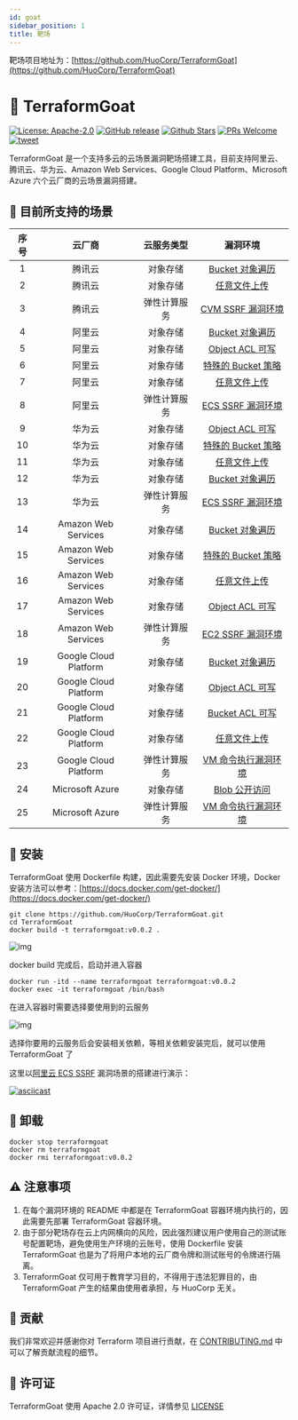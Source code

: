 ```yaml
---
id: goat
sidebar_position: 1
title: 靶场
---
```


靶场项目地址为：[https://github.com/HuoCorp/TerraformGoat](https://github.com/HuoCorp/TerraformGoat)
# :star2: TerraformGoat

[![License: Apache-2.0](https://img.shields.io/badge/license-Apache--2.0-blue)](https://github.com/HuoCorp/TerraformGoat/blob/main/LICENSE) [![GitHub release](https://img.shields.io/github/release/HuoCorp/TerraformGoat.svg)](https://github.com/HuoCorp/TerraformGoat/releases) [![Github Stars](https://img.shields.io/github/stars/HuoCorp/TerraformGoat)](https://github.com/HuoCorp/TerraformGoat/stargazers) [![PRs Welcome](https://img.shields.io/badge/PRs-welcome-brightgreen.svg)](https://github.com/HuoCorp/TerraformGoat/pulls) [![tweet](https://img.shields.io/twitter/url?url=https://github.com/HuoCorp/TerraformGoat)](https://twitter.com/intent/tweet/?text=TerraformGoat%20is%20HuoCorp%20research%20lab's%20%22Vulnerable%20by%20Design%22%20multi%20cloud%20deployment%20tool.%20Check%20it%20out%20https%3A%2F%2Fgithub.com%2FHuoCorp%2FTerraformGoat%0A%23TerraformGoat%20%23Terraform%20%23Cloud%20%23Security%20%23cloudsecurity)

TerraformGoat 是一个支持多云的云场景漏洞靶场搭建工具，目前支持阿里云、腾讯云、华为云、Amazon Web Services、Google
Cloud Platform、Microsoft Azure 六个云厂商的云场景漏洞搭建。

## :dart: 目前所支持的场景

| 序号 |         云厂商         |  云服务类型  |                           漏洞环境                           |
| :--: | :--------------------: | :----------: | :----------------------------------------------------------: |
|  1   |         腾讯云         |   对象存储   | [Bucket 对象遍历](https://github.com/HuoCorp/TerraformGoat/tree/main/tencentcloud/object_storage_service/bucket_object_traversal) |
|  2   |         腾讯云         |   对象存储   | [任意文件上传](https://github.com/HuoCorp/TerraformGoat/tree/main/tencentcloud/object_storage_service/unrestricted_file_upload) |
|  3  |         腾讯云         |   弹性计算服务   | [CVM SSRF 漏洞环境](https://github.com/HuoCorp/TerraformGoat/tree/main/tencentcloud/elastic_computing_service/cvm_ssrf) |
|  4  |         阿里云         |   对象存储   | [Bucket 对象遍历](https://github.com/HuoCorp/TerraformGoat/tree/main/aliyun/object_storage_service/bucket_object_traversal) |
|  5  |         阿里云         |   对象存储   | [Object ACL 可写](https://github.com/HuoCorp/TerraformGoat/tree/main/aliyun/object_storage_service/object_acl_writable) |
|  6  |         阿里云         |   对象存储   | [特殊的 Bucket 策略](https://github.com/HuoCorp/TerraformGoat/tree/main/aliyun/object_storage_service/special_bucket_policy) |
|  7  |         阿里云         |   对象存储   | [任意文件上传](https://github.com/HuoCorp/TerraformGoat/tree/main/aliyun/object_storage_service/unrestricted_file_upload) |
|  8  |  阿里云  | 弹性计算服务 | [ECS SSRF 漏洞环境](https://github.com/HuoCorp/TerraformGoat/tree/main/aliyun/elastic_computing_service/ecs_ssrf) |
|  9  |         华为云         |   对象存储   | [Object ACL 可写](https://github.com/HuoCorp/TerraformGoat/tree/main/huaweicloud/object_storage_service/object_acl_writable) |
|  10  |         华为云         |   对象存储   | [特殊的 Bucket 策略](https://github.com/HuoCorp/TerraformGoat/tree/main/huaweicloud/object_storage_service/special_bucket_policy) |
|  11  |         华为云         |   对象存储   | [任意文件上传](https://github.com/HuoCorp/TerraformGoat/tree/main/huaweicloud/object_storage_service/unrestricted_file_upload) |
|  12  |         华为云         |   对象存储   | [Bucket 对象遍历](https://github.com/HuoCorp/TerraformGoat/tree/main/huaweicloud/object_storage_service/bucket_object_traversal) |
|  13  |  华为云  | 弹性计算服务 | [ECS SSRF 漏洞环境](https://github.com/HuoCorp/TerraformGoat/tree/main/huaweicloud/elastic_computing_service/ecs_ssrf) |
|  14  |  Amazon  Web Services  |   对象存储   | [Bucket 对象遍历](https://github.com/HuoCorp/TerraformGoat/tree/main/aws/object_storage_service/bucket_object_traversal) |
|  15  |  Amazon  Web Services  |   对象存储   | [特殊的 Bucket 策略](https://github.com/HuoCorp/TerraformGoat/tree/main/aws/object_storage_service/special_bucket_policy) |
|  16  |  Amazon  Web Services  |   对象存储   | [任意文件上传](https://github.com/HuoCorp/TerraformGoat/tree/main/aws/object_storage_service/unrestricted_file_upload) |
|  17  |  Amazon  Web Services  |   对象存储   | [Object ACL 可写](https://github.com/HuoCorp/TerraformGoat/tree/main/aws/object_storage_service/object_acl_writable) |
|  18  |  Amazon  Web Services  | 弹性计算服务 | [EC2 SSRF 漏洞环境](https://github.com/HuoCorp/TerraformGoat/tree/main/aws/elastic_computing_service/ec2_ssrf) |
|  19  | Google  Cloud Platform |   对象存储   | [Bucket 对象遍历](https://github.com/HuoCorp/TerraformGoat/tree/main/gcp/object_storage_service/bucket_object_traversal) |
|  20  | Google  Cloud Platform |   对象存储   | [Object ACL 可写](https://github.com/HuoCorp/TerraformGoat/tree/main/gcp/object_storage_service/object_acl_writable) |
|  21  | Google  Cloud Platform |   对象存储   | [Bucket ACL 可写](https://github.com/HuoCorp/TerraformGoat/tree/main/gcp/object_storage_service/bucket_acl_writable) |
|  22  | Google  Cloud Platform |   对象存储   | [任意文件上传](https://github.com/HuoCorp/TerraformGoat/tree/main/gcp/object_storage_service/unrestricted_file_upload) |
|  23  |  Google  Cloud Platform  | 弹性计算服务 | [VM 命令执行漏洞环境](https://github.com/HuoCorp/TerraformGoat/tree/main/gcp/elastic_computing_service/vm_command_execution) |
|  24  |    Microsoft  Azure    |   对象存储   | [Blob 公开访问](https://github.com/HuoCorp/TerraformGoat/tree/main/azure/object_storage_service/blob_public_access/) |
|  25  |  Microsoft  Azure  | 弹性计算服务 | [VM 命令执行漏洞环境](https://github.com/HuoCorp/TerraformGoat/tree/main/azure/elastic_computing_service/vm_command_execution) |

## :dizzy: 安装

TerraformGoat 使用 Dockerfile 构建，因此需要先安装 Docker 环境，Docker 安装方法可以参考：[https://docs.docker.com/get-docker/](https://docs.docker.com/get-docker/)

```shell
git clone https://github.com/HuoCorp/TerraformGoat.git
cd TerraformGoat
docker build -t terraformgoat:v0.0.2 .
```

![img](/img/1652250379.png)

docker build 完成后，启动并进入容器

```shell
docker run -itd --name terraformgoat terraformgoat:v0.0.2
docker exec -it terraformgoat /bin/bash
```

在进入容器时需要选择要使用到的云服务

![img](/img/1652250438.png)

选择你要用的云服务后会安装相关依赖，等相关依赖安装完后，就可以使用 TerraformGoat 了

这里以[阿里云 ECS SSRF](https://github.com/HuoCorp/TerraformGoat/tree/main/aliyun/elastic_computing_service/ecs_ssrf) 漏洞场景的搭建进行演示：

[![asciicast](https://asciinema.org/a/493554.svg)](https://asciinema.org/a/493554)

## :rocket: 卸载

```shell
docker stop terraformgoat
docker rm terraformgoat
docker rmi terraformgoat:v0.0.2
```

## ⚠️ 注意事项

1. 在每个漏洞环境的 README 中都是在 TerraformGoat 容器环境内执行的，因此需要先部署 TerraformGoat 容器环境。
2. 由于部分靶场存在云上内网横向的风险，因此强烈建议用户使用自己的测试账号配置靶场，避免使用生产环境的云账号，使用 Dockerfile 安装 TerraformGoat 也是为了将用户本地的云厂商令牌和测试账号的令牌进行隔离。
3. TerraformGoat 仅可用于教育学习目的，不得用于违法犯罪目的，由 TerraformGoat 产生的结果由使用者承担，与 HuoCorp 无关。

## :confetti_ball: 贡献

我们非常欢迎并感谢你对 Terraform 项目进行贡献，在 [CONTRIBUTING.md](https://github.com/HuoCorp/TerraformGoat/blob/main/CONTRIBUTING.md) 中可以了解贡献流程的细节。

## 🪪 许可证

TerraformGoat 使用 Apache 2.0 许可证，详情参见 [LICENSE](https://github.com/HuoCorp/TerraformGoat/blob/main/LICENSE)
